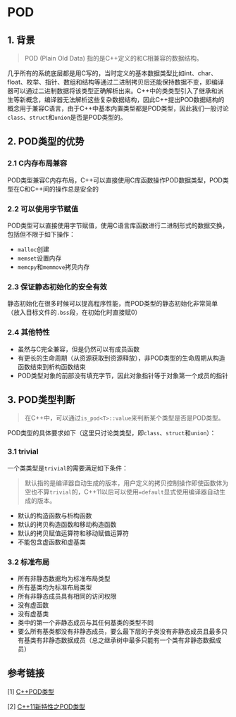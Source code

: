 # POD

## 1. 背景

> POD (Plain Old Data) 指的是C++定义的和C相兼容的数据结构。

几乎所有的系统底层都是用C写的，当时定义的基本数据类型比如int、char、float、枚举、指针、数组和结构等通过二进制拷贝后还能保持数据不变，即编译器可以通过二进制数据将该类型正确解析出来。C++中的类类型引入了继承和派生等新概念，编译器无法解析这些复杂数据结构，因此C++提出POD数据结构的概念用于兼容C语言，由于C++中基本内置类型都是POD类型，因此我们一般讨论`class`、`struct`和`union`是否是POD类型的。

## 2. POD类型的优势

### 2.1 C内存布局兼容

POD类型兼容C内存布局，C++可以直接使用C库函数操作POD数据类型，POD类型在C和C++间的操作总是安全的

### 2.2 可以使用字节赋值

POD类型可以直接使用字节赋值，使用C语言库函数进行二进制形式的数据交换，包括但不限于如下操作：

- `malloc`创建
- `memset`设置内存
- `memcpy`和`memmove`拷贝内存

### 2.3 保证静态初始化的安全有效

静态初始化在很多时候可以提高程序性能，而POD类型的静态初始化非常简单（放入目标文件的`.bss`段，在初始化时直接赋0）

### 2.4 其他特性

- 虽然与C完全兼容，但是仍然可以有成员函数
- 有更长的生命周期（从资源获取到资源释放），非POD类型的生命周期从构造函数结束到析构函数结束
- POD类型对象的前部没有填充字节，因此对象指针等于对象第一个成员的指针

## 3. POD类型判断

> 在C++中，可以通过`is_pod<T>::value`来判断某个类型是否是POD类型。

POD类型的具体要求如下（这里只讨论类类型，即`class`、`struct`和`union`）：

### 3.1 trivial

一个类类型是`trivial`的需要满足如下条件：

>  默认指的是编译器自动生成的版本，用户定义的拷贝控制操作即使函数体为空也不算`trivial`的，C++11以后可以使用`=default`显式使用编译器自动生成的版本。 

- 默认的构造函数与析构函数
- 默认的拷贝构造函数和移动构造函数
- 默认的拷贝赋值运算符和移动赋值运算符
- 不能包含虚函数和虚基类

### 3.2 标准布局

- 所有非静态数据均为标准布局类型
- 所有基类均为标准布局类型
- 所有非静态成员具有相同的访问权限
- 没有虚函数
- 没有虚基类
- 类中的第一个非静态成员与其任何基类的类型不同
- 要么所有基类都没有非静态成员，要么最下层的子类没有非静态成员且最多只有基类有非静态数据成员（总之继承树中最多只能有一个类有非静态数据成员）

## 参考链接

[1] [C++POD类型](https://cloud.tencent.com/developer/article/1814242)

[2] [C++11新特性之POD类型](https://blog.csdn.net/Jxianxu/article/details/80524526)